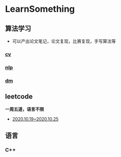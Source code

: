 # LearnSomething

## 算法学习

- 可以产出论文笔记，论文复现，比赛复现，手写算法等

### [cv](https://github.com/Chenzk1/LearnSomething/tree/main/cv/cv.md)

### [nlp](https://github.com/Chenzk1/LearnSomething/tree/main/nlp/nlp.md)

### [dm](https://github.com/Chenzk1/LearnSomething/tree/main/dm/dm.md)

## leetcode

**一周五道，语言不限**

- [2020.10.19~2020.10.25](https://github.com/Chenzk1/LearnSomething/blob/main/leetcode/2020.10.19~2020.10.25.md)

## 语言

### C++ 

